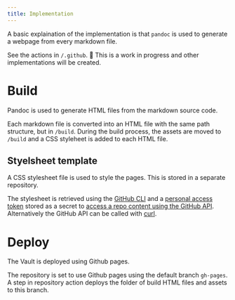 ```yaml
---
title: Implementation
---
```


A basic explaination of the implementation is that `pandoc` is used to generate a webpage from every markdown file.

See the actions in `/.github`.
🚧 This is a work in progress and other implementations will be created.

<!-- Make a table of the design objectives and then discuss how they were achieved. Maybe this should be in a design decision page. -->

# Build

Pandoc is used to generate HTML files from the markdown source code.

Each markdown file is converted into an HTML file with the same path structure, but in `/build`.
During the build process, the assets are moved to `/build` and a CSS styleheet is added to each HTML file.

## Styelsheet template

A CSS stylesheet file is used to style the pages.
This is stored in a separate repository.

The stylesheet is retrieved using the [GitHub CLI](https://docs.github.com/en/actions/using-workflows/using-github-cli-in-workflows) and a [personal access token](https://docs.github.com/en/authentication/keeping-your-account-and-data-secure/managing-your-personal-access-tokens) stored as a secret to [access a repo content using the GitHub API](https://docs.github.com/en/rest/repos/contents?apiVersion=2022-11-28).
Alternatively the GitHub API can be called with [curl](https://docs.github.com/en/rest/overview/authenticating-to-the-rest-api?apiVersion=2022-11-28).

# Deploy

The Vault is deployed using Github pages.

The repository is set to use Github pages using the default branch `gh-pages`. A step in repository action deploys the folder of build HTML files and assets to this branch.
